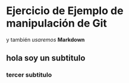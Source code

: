 # Ejercicio de Ejemplo de manipulación de Git
y también *usaremos* **Markdown**
## hola soy un subtitulo
### tercer subtitulo

